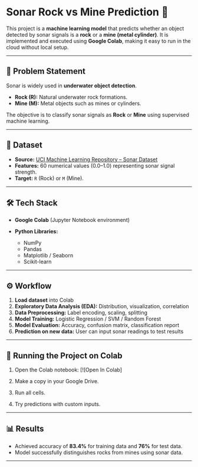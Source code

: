 # Sonar Rock vs Mine Prediction 🎯

This project is a **machine learning model** that predicts whether an object detected by sonar signals is a **rock** or a **mine (metal cylinder)**.
It is implemented and executed using **Google Colab**, making it easy to run in the cloud without local setup.

---

## 📌 Problem Statement

Sonar is widely used in **underwater object detection**.

* **Rock (R):** Natural underwater rock formations.
* **Mine (M):** Metal objects such as mines or cylinders.

The objective is to classify sonar signals as **Rock** or **Mine** using supervised machine learning.

---

## 📂 Dataset

* **Source:** [UCI Machine Learning Repository – Sonar Dataset](https://archive.ics.uci.edu/ml/datasets/connectionist+bench+sonar+mines+vs+rocks)
* **Features:** 60 numerical values (0.0–1.0) representing sonar signal strength.
* **Target:** `R` (Rock) or `M` (Mine).

---

## 🛠️ Tech Stack

* **Google Colab** (Jupyter Notebook environment)
* **Python Libraries:**

  * NumPy
  * Pandas
  * Matplotlib / Seaborn
  * Scikit-learn

---

## ⚙️ Workflow

1. **Load dataset** into Colab
2. **Exploratory Data Analysis (EDA):** Distribution, visualization, correlation
3. **Data Preprocessing:** Label encoding, scaling, splitting
4. **Model Training:** Logistic Regression / SVM / Random Forest
5. **Model Evaluation:** Accuracy, confusion matrix, classification report
6. **Prediction on new data:** User can input sonar readings to test results

---

## 🚀 Running the Project on Colab

1. Open the Colab notebook:
   [![Open In Colab]

2. Make a copy in your Google Drive.

3. Run all cells.

4. Try predictions with custom inputs.

---

## 📊 Results

* Achieved accuracy of **83.4%** for training data and **76%** for test data.
* Model successfully distinguishes rocks from mines using sonar data.

---
